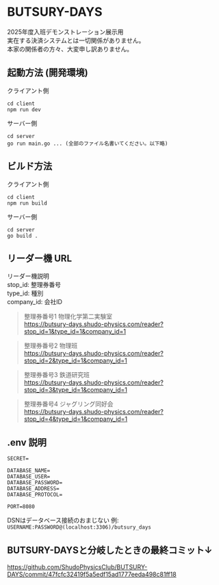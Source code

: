 # BUTSURY-DAYS
2025年度入班デモンストレーション展示用<br/>
実在する決済システムとは一切関係がありません。<br/>
本家の関係者の方々、大変申し訳ありません。

## 起動方法 (開発環境)
クライアント側
```
cd client
npm run dev
```

サーバー側
```
cd server
go run main.go ... (全部のファイル名書いてください。以下略)
```

## ビルド方法
クライアント側
```
cd client
npm run build
```

サーバー側
```
cd server
go build .
```

## リーダー機 URL
リーダー機説明<br/>
stop_id: 整理券番号<br/>
type_id: 種別<br/>
company_id: 会社ID<br/>

> 整理券番号1 物理化学第二実験室<br/>
> https://butsury-days.shudo-physics.com/reader?stop_id=1&type_id=1&company_id=1

> 整理券番号2 物理班<br/>
> https://butsury-days.shudo-physics.com/reader?stop_id=2&type_id=1&company_id=1

> 整理券番号3 鉄道研究班<br/>
> https://butsury-days.shudo-physics.com/reader?stop_id=3&type_id=1&company_id=1

> 整理券番号4 ジャグリング同好会<br/>
> https://butsury-days.shudo-physics.com/reader?stop_id=4&type_id=1&company_id=1

## .env 説明
```
SECRET=

DATABASE_NAME=
DATABASE_USER=
DATABASE_PASSWORD=
DATABASE_ADDRESS=
DATABASE_PROTOCOL=

PORT=8080
```

DSNはデータベース接続のおまじない
例: `USERNAME:PASSWORD@(localhost:3306)/butsury_days`

## BUTSURY-DAYSと分岐したときの最終コミット↓
https://github.com/ShudoPhysicsClub/BUTSURY-DAYS/commit/47fcfc32419f5a5edf15ad1777eeda498c81ff18
